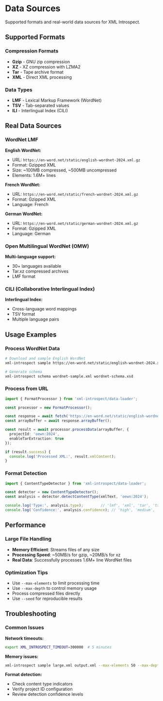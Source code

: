 # Data Sources

Supported formats and real-world data sources for XML Introspect.

## Supported Formats

### Compression Formats

- **Gzip** - GNU zip compression
- **XZ** - XZ compression with LZMA2
- **Tar** - Tape archive format
- **XML** - Direct XML processing

### Data Types

- **LMF** - Lexical Markup Framework (WordNet)
- **TSV** - Tab-separated values
- **ILI** - Interlingual Index (CILI)

## Real Data Sources

### WordNet LMF

**English WordNet:**
- URL: `https://en-word.net/static/english-wordnet-2024.xml.gz`
- Format: Gzipped XML
- Size: ~100MB compressed, ~500MB uncompressed
- Elements: 1.6M+ lines

**French WordNet:**
- URL: `https://en-word.net/static/french-wordnet-2024.xml.gz`
- Format: Gzipped XML
- Language: French

**German WordNet:**
- URL: `https://en-word.net/static/german-wordnet-2024.xml.gz`
- Format: Gzipped XML
- Language: German

### Open Multilingual WordNet (OMW)

**Multi-language support:**
- 30+ languages available
- Tar.xz compressed archives
- LMF format

### CILI (Collaborative Interlingual Index)

**Interlingual Index:**
- Cross-language word mappings
- TSV format
- Multiple language pairs

## Usage Examples

### Process WordNet Data

```bash
# Download and sample English WordNet
xml-introspect sample https://en-word.net/static/english-wordnet-2024.xml.gz wordnet-sample.xml

# Generate schema
xml-introspect schema wordnet-sample.xml wordnet-schema.xsd
```

### Process from URL

```typescript
import { FormatProcessor } from 'xml-introspect/data-loader';

const processor = new FormatProcessor();

const response = await fetch('https://en-word.net/static/english-wordnet-2024.xml.gz');
const arrayBuffer = await response.arrayBuffer();

const result = await processor.processData(arrayBuffer, {
  projectId: 'oewn:2024',
  enableTarExtraction: true
});

if (result.success) {
  console.log('Processed XML:', result.xmlContent);
}
```

### Format Detection

```typescript
import { ContentTypeDetector } from 'xml-introspect/data-loader';

const detector = new ContentTypeDetector();
const analysis = detector.detectContentType(xmlText, 'oewn:2024');

console.log('Type:', analysis.type);        // 'lmf', 'xml', 'tar', 'tsv', 'ili'
console.log('Confidence:', analysis.confidence); // 'high', 'medium', 'low'
```

## Performance

### Large File Handling

- **Memory Efficient**: Streams files of any size
- **Processing Speed**: ~50MB/s for gzip, ~20MB/s for xz
- **Real Data**: Successfully processes 1.6M+ line WordNet files

### Optimization Tips

- Use `--max-elements` to limit processing time
- Use `--max-depth` to control memory usage
- Process compressed files directly
- Use `--seed` for reproducible results

## Troubleshooting

### Common Issues

**Network timeouts:**
```bash
export XML_INTROSPECT_TIMEOUT=300000  # 5 minutes
```

**Memory issues:**
```bash
xml-introspect sample large.xml output.xml --max-elements 50 --max-depth 3
```

**Format detection:**
- Check content type indicators
- Verify project ID configuration
- Review detection confidence levels
